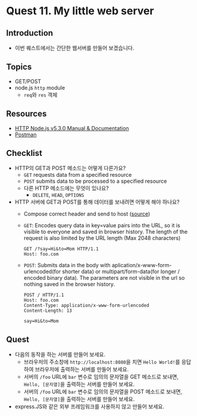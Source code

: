 # Quest 11. My little web server


## Introduction
* 이번 퀘스트에서는 간단한 웹서버를 만들어 보겠습니다.

## Topics
* GET/POST
* node.js `http` module
  * `req`와 `res` 객체

## Resources
* [HTTP Node.js v5.3.0 Manual & Documentation](https://nodejs.org/api/http.html)
* [Postman](https://chrome.google.com/webstore/detail/postman/fhbjgbiflinjbdggehcddcbncdddomop)

## Checklist
* HTTP의 GET과 POST 메소드는 어떻게 다른가요?
  * `GET` requests data from a specified resource
  * `POST` submits data to be processed to a specified resource
  * 다른 HTTP 메소드에는 무엇이 있나요?
    * `DELETE`, `HEAD`, `OPTIONS`
* HTTP 서버에 GET과 POST를 통해 데이터를 보내려면 어떻게 해야 하나요?
  * Compose correct header and send to host ([source](https://developer.mozilla.org/en-US/docs/Learn/HTML/Forms/Sending_and_retrieving_form_data))
  * `GET`: Encodes query data in key=value pairs into the URL, so it is visible to everyone and saved in browser history. The length of the request is also limited by the URL length (Max 2048 characters)
  
        GET /?say=Hi&to=Mom HTTP/1.1
        Host: foo.com

  * `POST`: Submits data in the body with aplication/x-www-form-urlencoded(for shorter data) or multipart/form-data(for longer / encoded binary data). The parameters are not visible in the url so nothing saved in the browser history.

        POST / HTTP/1.1
        Host: foo.com
        Content-Type: application/x-www-form-urlencoded
        Content-Length: 13

        say=Hi&to=Mom

## Quest
* 다음의 동작을 하는 서버를 만들어 보세요.
  * 브라우저의 주소창에 `http://localhost:8080`을 치면 `Hello World!`를 응답하여 브라우저에 출력하는 서버를 만들어 보세요.
  * 서버의 `/foo` URL에 `bar` 변수로 임의의 문자열을 GET 메소드로 보내면, `Hello, [문자열]`을 출력하는 서버를 만들어 보세요.
  * 서버의 `/foo` URL에 `bar` 변수로 임의의 문자열을 POST 메소드로 보내면, `Hello, [문자열]`을 출력하는 서버를 만들어 보세요.
* express.JS와 같은 외부 프레임워크를 사용하지 않고 만들어 보세요.
